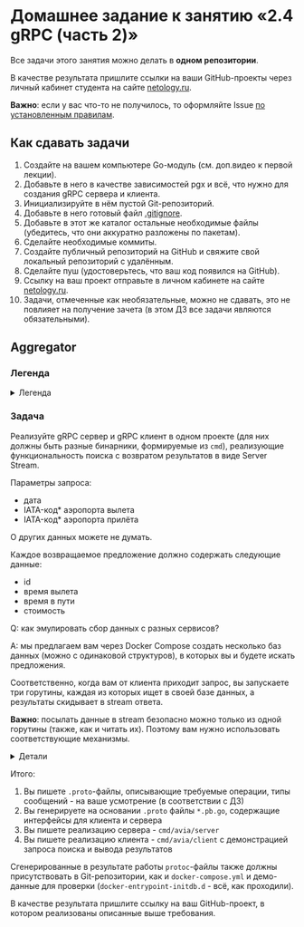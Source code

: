 # Домашнее задание к занятию «2.4 gRPC (часть 2)»

Все задачи этого занятия можно делать в **одном репозитории**.

В качестве результата пришлите ссылки на ваши GitHub-проекты через личный кабинет студента на сайте [netology.ru](https://netology.ru).

**Важно**: если у вас что-то не получилось, то оформляйте Issue [по установленным правилам](../report-requirements.md).

## Как сдавать задачи

1. Создайте на вашем компьютере Go-модуль (см. доп.видео к первой лекции).
1. Добавьте в него в качестве зависимостей pgx и всё, что нужно для создания gRPC сервера и клиента.
1. Инициализируйте в нём пустой Git-репозиторий.
1. Добавьте в него готовый файл [.gitignore](../.gitignore).
1. Добавьте в этот же каталог остальные необходимые файлы (убедитесь, что они аккуратно разложены по пакетам).
1. Сделайте необходимые коммиты.
1. Создайте публичный репозиторий на GitHub и свяжите свой локальный репозиторий с удалённым.
1. Сделайте пуш (удостоверьтесь, что ваш код появился на GitHub).
1. Ссылку на ваш проект отправьте в личном кабинете на сайте [netology.ru](https://netology.ru).
1. Задачи, отмеченные как необязательные, можно не сдавать, это не повлияет на получение зачета (в этом ДЗ все задачи являются обязательными).

## Aggregator

### Легенда

<details>
<summary>Легенда</summary>

В наше время достаточно популярны так называемые агрегаторы - т.е. сервисы, которые занимаются сбором предложений с других сервисов, а иногда и продают доп.услуги, в виде сопровождения, страхования и т.д.

Тинькофф предоставляет сервис Путешествия, на котором, в числе прочего, можно приобрести авиа-билеты:

![](pic/aggregator.png)

Что на этом сервисе интересно? Если вы вобьёте данные для поиска, то увидите, что данные подгружаются не единоразово, а "догружаются в процессе":

![](pic/aviasales.png)

Соответственно, мы хотим сделать примерно такую же вещь средствами gRPC: у нас будет клиент и сервер, предоставляющий метод типа Server Stream.

</details>

### Задача

Реализуйте gRPC сервер и gRPC клиент в одном проекте (для них должны быть разные бинарники, формируемые из `cmd`), реализующие функциональность поиска с возвратом результатов в виде Server Stream.

Параметры запроса:
* дата
* IATA-код* аэропорта вылета
* IATA-код* аэропорта прилёта

О других данных можете не думать.

Каждое возвращаемое предложение должно содержать следующие данные:
* id
* время вылета
* время в пути
* стоимость

Q: как эмулировать сбор данных с разных сервисов?

A: мы предлагаем вам через Docker Compose создать несколько баз данных (можно с одинаковой структуров), в которых вы и будете искать предложения.

Соответственно, когда вам от клиента приходит запрос, вы запускаете три горутины, каждая из которых ищет в своей базе данных, а результаты скидывает в stream ответа.

**Важно**: посылать данные в stream безопасно можно только из одной горутины (также, как и читать их). Поэтому вам нужно использовать соответствующие механизмы.

<details>
<summary>Детали</summary>

Если вы поковыряетесь во внутренней реализации сгенерированного из .proto Go-файла, то увидите, что вызов `Send` приводит в вызову `SendMsg`:

```go
// It is safe to have a goroutine calling SendMsg and another goroutine
// calling RecvMsg on the same stream at the same time, but it is not safe
// to call SendMsg on the same stream in different goroutines.
SendMsg(m interface{}) error
```
</details>

Итого:
1. Вы пишете `.proto`-файлы, описывающие требуемые операции, типы сообщений - на ваше усмотрение (в соответствии с ДЗ)
1. Вы генерируете на основании `.proto` файлы `*.pb.go`, содержащие интерфейсы для клиента и сервера
1. Вы пишете реализацию сервера - `cmd/avia/server`
1. Вы пишете реализацию клиента - `cmd/avia/client` с демонстрацией запроса поиска и вывода результатов

Сгенерированные в результате работы `protoc`-файлы также должны присутствовать в Git-репозитории, как и `docker-compose.yml` и демо-данные для проверки (`docker-entrypoint-initdb.d` - всё, как проходили).

В качестве результата пришлите ссылку на ваш GitHub-проект, в котором реализованы описанные выше требования.
